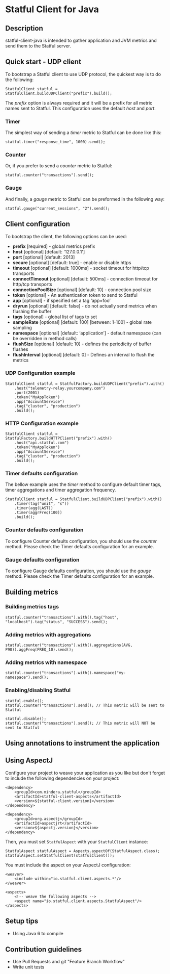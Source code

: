 # Statful Client for Java #

## Description ##

statful-client-java is intended to gather application and JVM metrics and send them to the Statful server.

## Quick start - UDP client ##

To bootstrap a Statful client to use UDP protocol, the quickest way is to do the following:

    StatfulClient statful = StatfulClient.buildUDPClient("prefix").build();


The _prefix_ option is always required and it will be a prefix for all metric names sent to Statful. This configuration uses the default _host_ and _port_.

### Timer ###
The simplest way of sending a _timer_ metric to Statful can be done like this:

    statful.timer("response_time", 1000).send();

### Counter ###
Or, if you prefer to send a _counter_ metric to Statful:

    statful.counter("transactions").send();

### Gauge ###
And finally, a _gauge_ metric to Statful can be preformed in the following way:

    statful.gauge("current_sessions", "2").send();

## Client configuration ##

To bootstrap the client, the following options can be used:

* __prefix__ [required] - global metrics prefix
* __host__ [optional] [default: '127.0.0.1']
* __port__ [optional] [default: 2013]
* __secure__ [optional] [default: true] - enable or disable https
* __timeout__ [optional] [default: 1000ms] - socket timeout for http/tcp transports
* __connectTimeout__ [optional] [default: 500ms] - connection timeout for http/tcp transports
* __connectionPoolSize__ [optional] [default: 10] - connection pool size
* __token__ [optional] - An authentication token to send to Statful
* __app__ [optional] - if specified set a tag ‘app=foo’
* __dryrun__ [optional] [default: false] - do not actually send metrics when flushing the buffer
* __tags__ [optional] - global list of tags to set
* __sampleRate__ [optional] [default: 100] [between: 1-100] - global rate sampling
* __namespace__ [optional] [default: ‘application’] - default namespace (can be overridden in method calls)
* __flushSize__ [optional] [default: 10] - defines the periodicity of buffer flushes
* __flushInterval__ [optional] [default: 0] - Defines an interval to flush the metrics

### UDP Configuration example ###

    StatfulClient statful = StatfulFactory.buildUDPClient("prefix").with()
        .host("telemetry-relay.yourcompany.com")
        .port(2001)
        .token("MyAppToken")
        .app("AccountService")
        .tag("cluster", "production")
        .build();
        
### HTTP Configuration example ###

    StatfulClient statful = StatfulFactory.buildHTTPClient("prefix").with()
        .host("api.statful.com")
        .token("MyAppToken")
        .app("AccountService")
        .tag("cluster", "production")
        .build();

### Timer defaults configuration ###

The bellow example uses the _timer_ method to configure default timer tags, timer aggregations and timer aggregation frequency.

    StatfulClient statful = StatfulClient.buildUDPClient("prefix").with()
        .timer(tag("unit", "s"))
        .timer(agg(LAST))
        .timer(aggrFreq(100))
        .build();
        
### Counter defaults configuration ###

To configure Counter defaults configuration, you should use the _counter_ method. Please check the Timer defaults configuration for an example.

### Gauge defaults configuration ###

To configure Gauge defaults configuration, you should use the _gauge_ method. Please check the Timer defaults configuration for an example.
        
## Building metrics ##

### Building metrics tags ###

    statful.counter("transactions").with().tag("host", "localhost").tag("status", "SUCCESS").send();
        
### Adding metrics with aggregations ###

    statful.counter("transactions").with().aggregations(AVG, P90)).aggFreq(FREQ_10).send();
        
### Adding metrics with namespace ###

    statful.counter("transactions").with().namespace("my-namespace").send();
    
### Enabling/disabling Statful ###

    statful.enable();
    statful.counter("transactions").send(); // This metric will be sent to Statful
    
    statful.disable();
    statful.counter("transactions").send(); // This metric will NOT be sent to Statful
    
## Using annotations to instrument the application ## 
    
## Using AspectJ ##

Configure your project to weave your application as you like but don't forget to include the following dependencies on your project:

    <dependency>
        <groupId>com.mindera.statful</groupId>
        <artifactId>statful-client-aspects</artifactId>
        <version>${statful-client.version}</version>
    </dependency>

    <dependency>
        <groupId>org.aspectj</groupId>
        <artifactId>aspectjrt</artifactId>
        <version>${aspectj.version}</version>
    </dependency>
    
Then, you must set `StatfulAspect` with your `StatfulClient` instance:
  
    StatfulAspect statfulAspect = Aspects.aspectOf(StatfulAspect.class);
    statfulAspect.setStatfulClient(statfulClient());
    
You must include the aspect on your AspectJ configuration:

    <weaver>
        <include within="io.statful.client.aspects.*"/>
    </weaver>

    <aspects>
        <!-- weave the following aspects -->
        <aspect name="io.statful.client.aspects.StatfulAspect"/>
    </aspects>

## Setup tips ##

* Using Java 6 to compile

## Contribution guidelines ##

* Use Pull Requests and git "Feature Branch Workflow"
* Write unit tests